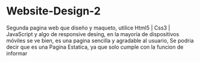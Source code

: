 # Website-Design-2
Segunda pagina web que diseño y maqueto, utilice Html5 | Css3 | JavaScript y algo de responsive desing, en la mayoría de dispositivos móviles se ve bien, es una pagina sencilla y agradable al usuario, Se podria decir que es una Pagina Estatica, ya que solo cumple con la funcion de informar
